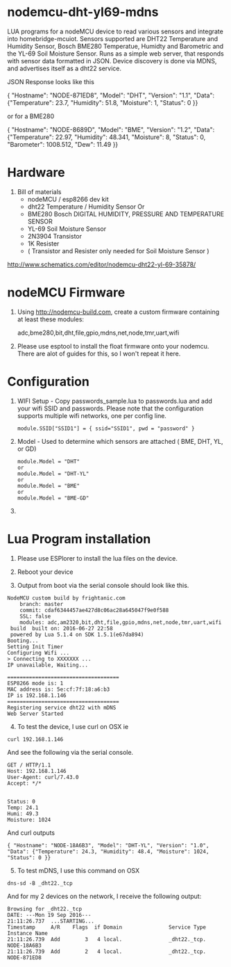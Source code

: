 # nodemcu-dht-yl69-mdns

LUA programs for a nodeMCU device to read various sensors and integrate into homebridge-mcuiot.  Sensors supported are DHT22 Temperature and Humidity Sensor, Bosch BME280 Temperatue, Humidty and Barometric and the YL-69 Soil Moisture Sensor.  Runs as a simple web server, that responds with sensor data formatted in JSON. Device discovery is done via MDNS, and advertises itself as a dht22 service.

JSON Response looks like this

{ "Hostname": "NODE-871ED8", "Model": "DHT", "Version": "1.1", "Data": {"Temperature": 23.7, "Humidity": 51.8, "Moisture": 1, "Status": 0 }}

or for a BME280

{ "Hostname": "NODE-8689D", "Model": "BME", "Version": "1.2", "Data": {"Temperature": 22.97, "Humidity": 48.341, "Moisture": 8, "Status": 0, "Barometer": 1008.512, "Dew": 11.49 }}

# Hardware

1. Bill of materials
   - nodeMCU / esp8266 dev kit
   - dht22 Temperature / Humidity Sensor
	Or
   - BME280 Bosch DIGITAL HUMIDITY, PRESSURE AND TEMPERATURE SENSOR
   - YL-69 Soil Moisture Sensor
   - 2N3904 Transistor
   - 1K Resister
   - ( Transistor and Resister only needed for Soil Moisture Sensor )

http://www.schematics.com/editor/nodemcu-dht22-yl-69-35878/

# nodeMCU Firmware

1. Using http://nodemcu-build.com, create a custom firmware containing at least
   these modules:

   adc,bme280,bit,dht,file,gpio,mdns,net,node,tmr,uart,wifi

2. Please use esptool to install the float firmware onto your nodemcu.  There are alot of guides for this, so I won't repeat it here.

# Configuration

1. WIFI Setup - Copy passwords_sample.lua to passwords.lua and add your wifi SSID and passwords.  Please note
   that the configuration supports multiple wifi networks, one per config line.
   ```
   module.SSID["SSID1"] = { ssid="SSID1", pwd = "password" }
   ```

2. Model - Used to determine which sensors are attached ( BME, DHT, YL, or GD)
   ```
   module.Model = "DHT"
   or
   module.Model = "DHT-YL"
   or
   module.Model = "BME"
   or
   module.Model = "BME-GD"
   ```

3.  

# Lua Program installation

1. Please use ESPlorer to install the lua files on the device.

2. Reboot your device

3. Output from boot via the serial console should look like this.

```
NodeMCU custom build by frightanic.com
	branch: master
	commit: cdaf6344457ae427d8c06ac28a645047f9e0f588
	SSL: false
	modules: adc,am2320,bit,dht,file,gpio,mdns,net,node,tmr,uart,wifi
 build 	built on: 2016-06-27 22:58
 powered by Lua 5.1.4 on SDK 1.5.1(e67da894)
Booting...
Setting Init Timer
Configuring Wifi ...
> Connecting to XXXXXXX ...
IP unavailable, Waiting...

====================================
ESP8266 mode is: 1
MAC address is: 5e:cf:7f:18:a6:b3
IP is 192.168.1.146
====================================
Registering service dht22 with mDNS
Web Server Started
```

4. To test the device, I use curl on OSX ie
```
curl 192.168.1.146
```
And see the following via the serial console.

```
GET / HTTP/1.1
Host: 192.168.1.146
User-Agent: curl/7.43.0
Accept: */*


Status: 0
Temp: 24.1
Humi: 49.3
Moisture: 1024
```
And curl outputs
```
{ "Hostname": "NODE-18A6B3", "Model": "DHT-YL", "Version": "1.0", "Data": {"Temperature": 24.3, "Humidity": 48.4, "Moisture": 1024, "Status": 0 }}
```

5. To test mDNS, I use this command on OSX
```
dns-sd -B _dht22._tcp
```
And for my 2 devices on the network, I receive the following output:
```
Browsing for _dht22._tcp
DATE: ---Mon 19 Sep 2016---
21:11:26.737  ...STARTING...
Timestamp     A/R    Flags  if Domain               Service Type         Instance Name
21:11:26.739  Add        3   4 local.               _dht22._tcp.         NODE-18A6B3
21:11:26.739  Add        2   4 local.               _dht22._tcp.         NODE-871ED8
```
